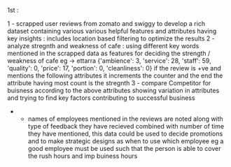1st :

1 - scrapped user reviews from zomato and swiggy to develop a rich dataset containing various various helpful features and attributes having key insights :
includes location based filtering to optimize the results
2 - analyze stregnth and weakness of cafe : 
using different key words mentioned in the scrapped data as features for deciding the strength / weakness of cafe
eg -> ettarra
{'ambience': 3, 'service': 28, 'staff': 59, 'quality': 0, 'price': 17, 'portion': 0, 'cleanliness': 0}
if the review is +ve and mentions the following attributes it increments the counter and the end the attribute having most count is the stregnth
3 - compare Competitor for buisness according to the above attributes showing variation in attributes and trying to find key factors contributing to successful business
* - names of employees mentioned in the reviews are noted along with type of feedback they have recieved combined with number of time they have mentioned, this data could be used
to decide promotions and to make strategic designs as when to use which employee eg a good employee must be used such that the person is able to cover the rush hours and imp buiness hours
